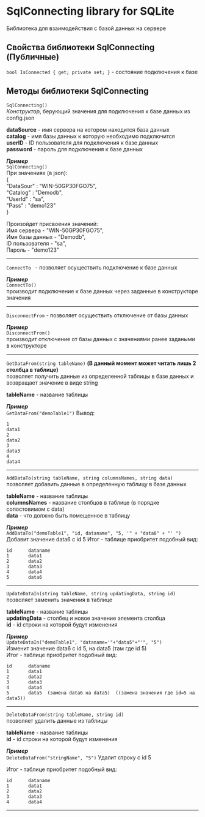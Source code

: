 # SqlConnecting library for SQLite
Библиотека для взаимодействия с базой данных на сервере

## Свойства библиотеки SqlConnecting (Публичные)

```bool IsConnected { get; private set; }``` - состояние подключения к базе

## Методы библиотеки SqlConnecting
```SqlConnecting()```   
*Конструктор*, берующий значения для подключения к базе данных из config.json

**dataSource** -  имя сервера на котором находится база данных  
**catalog** - имя базы данных к которую необходимо подключится   
**userID** - ID пользователя для подключения к базе данных  
**password** - пароль для подключения к базе данных  

***Пример***        
```SqlConnecting()```   
При значениях (в json):     
{   
    "DataSour" : "WIN-50GP30FGO75",  
    "Catalog" : "Demodb",   
    "UserId" : "sa",    
    "Pass" : "demo123"  
}   
    
Произойдет присвоения значений:     
Имя сервера - "WIN-50GP30FGO75",    
Имя базы данных - "Demodb",     
ID пользователя - "sa",     
Пароль - "demo123"  

---

```ConnectTo ``` - позволяет осуществить подключение к базе данных

***Пример***        
```ConnectTo()```    
производит подключение к базе данных через заданные в конструкторе значения 

---    

```DisconnectFrom``` -  позволяет осуществить отключение от базы данных  

***Пример***    
```DisconnectFrom()```  
производит отключение от базы данных с значениями ранее задаными в конструкторе

---

```GetDataFrom(string tableName)```  **(В данный момент может читать лишь 2 столбца в таблице)**     
позволяет получить данные из определенной таблицы в базе данных и возвращает значение в виде string 

**tableName** - название таблицы         

***Пример***      
```GetDataFrom("demoTable1")``` 
Вывод:
```
1
data1
2
data2
3
data3
4
data4
```

---

```AddDataTo(string tableName, string columnsNames, string data)```  
позволяет добавить данные в определенную таблицу в базе данных

**tableName** - название таблицы                                      
**columnsNames** - название столбцов в таблице (в порядке сопостовимом с data)                                 
**data** - что должно быть помещенное в таблицу                                     

***Пример***      
```AddDataTo("demoTable1", "id, dataname", "5, '" + "data6" + "' ")```  
Добавит значение data6 с id 5
Итог - таблице приобритет подобный вид:
```
id      dataname
1       data1
2       data2
3       data3
4       data4
5       data6
```

---

```UpdateDataIn(string tableName, string updatingData, string id)```  
позволяет заменить значения в таблице

**tableName** - название таблицы                                    
**updatingData** -  столбец и новое значение элемента столбца                           
**id** - id строки на которой будут изменения           

***Пример***      
```UpdateDataIn("demoTable1", "dataname='"+"data5"+"'", "5")```  
Изменит значение data6 с id 5, на data5 (там где id 5)  
Итог - таблице приобритет подобный вид:
```
id      dataname
1       data1
2       data2
3       data3
4       data4
5       data5  (замена data6 на data5)  ((замена значения где id=5 на data5))
```
---

```DeleteDataFrom(string tableName, string id)```  
позволяет удалить данные из таблицы

**tableName** - название таблицы                    
**id** - id строки на которой будут изменения           

***Пример***      
```DeleteDataFrom("stringName", "5")```
Удалит строку с id 5

Итог - таблице приобритет подобный вид:
```
id      dataname
1       data1
2       data2
3       data3
4       data4
```
---